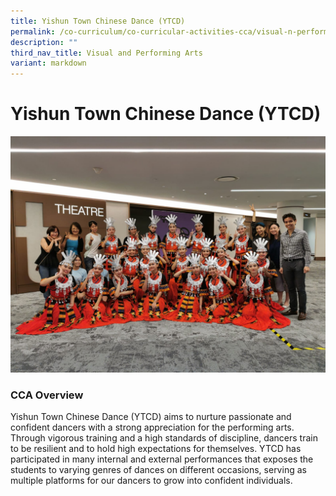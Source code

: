 ```yaml
---
title: Yishun Town Chinese Dance (YTCD)
permalink: /co-curriculum/co-curricular-activities-cca/visual-n-performing-arts/yishun-town-chinese-dance/
description: ""
third_nav_title: Visual and Performing Arts
variant: markdown
---
```

# **Yishun Town Chinese Dance (YTCD)**

![](/images/IMG-20210405-WA0027.jpg)

### CCA Overview

Yishun Town Chinese Dance (YTCD) aims to nurture passionate and confident dancers with a strong appreciation for the performing arts. Through vigorous training and a high standards of discipline, dancers train to be resilient and to hold high expectations for themselves. YTCD has participated in many internal and external performances that exposes the students to varying genres of dances on different occasions, serving as multiple platforms for our dancers to grow into confident individuals.
